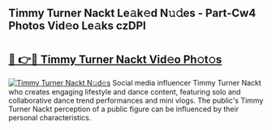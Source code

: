 ## Timmy Turner Nackt Le𝚊k𝚎d N𝚞𝚍es - Part-Cw4 Photos Vid𝚎o Le𝚊ks czDPI

# <h2><a href="http://fb7xagy.evod.top/?m=Timmy+Turner+Nackt">🔗 👉🔴 Timmy Turner Nackt Vid𝚎o Ph𝚘t𝚘s</a></h2>

[![Timmy Turner Nackt N𝚞d𝚎s](https://i.imgur.com/8V9OHl7.gif)](http://fb7xagy.evod.top/?m=Timmy+Turner+Nackt)
Social media influencer Timmy Turner Nackt who creates engaging lifestyle and dance content, featuring solo and collaborative dance trend performances and mini vlogs. The public's Timmy Turner Nackt perception of a public figure can be influenced by their personal characteristics. 

